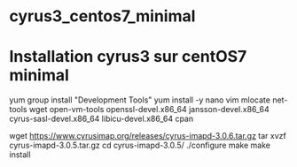 # cyrus3_centos7_minimal
# Installation cyrus3 sur centOS7 minimal
yum group install "Development Tools"
yum install -y nano vim mlocate net-tools wget open-vm-tools openssl-devel.x86_64 jansson-devel.x86_64 cyrus-sasl-devel.x86_64 libicu-devel.x86_64 cpan

wget https://www.cyrusimap.org/releases/cyrus-imapd-3.0.6.tar.gz
tar xvzf cyrus-imapd-3.0.5.tar.gz
cd cyrus-imapd-3.0.5/
./configure
make
make install
  
  
